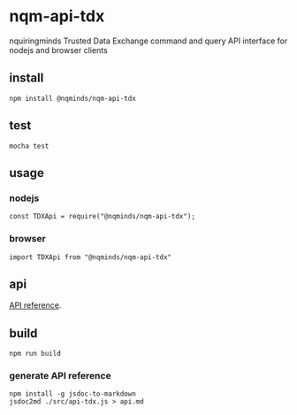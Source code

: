 # nqm-api-tdx
nquiringminds Trusted Data Exchange command and query API interface for nodejs and browser clients

## install
```
npm install @nqminds/nqm-api-tdx
```

## test
```
mocha test
```

## usage

### nodejs
```
const TDXApi = require("@nqminds/nqm-api-tdx");
```

### browser
```
import TDXApi from "@nqminds/nqm-api-tdx"
```

## api
[API reference](https://nqminds.github.io/nqm-api-tdx/).

## build
```
npm run build
```
### generate API reference
```
npm install -g jsdoc-to-markdown
jsdoc2md ./src/api-tdx.js > api.md
```
